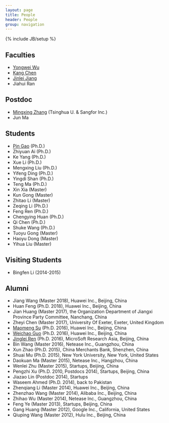 ```yaml
---
layout: page
title: People
header: People
group: navigation
---
```

{% include JB/setup %}

## Faculties
* [Yongwei Wu](/~yongweiwu)
* [Kang Chen](/~kangchen)
* [Jinlei Jiang](/~jinleijiang)
* Jiahui Ran

## Postdoc
* [Mingxing Zhang](/~zhangmx) (Tsinghua U. & Sangfor Inc.)
* Jun Ma

## Students
* [Pin Gao](http://zorksylar.github.io) (Ph.D.)
* Zhiyuan Ai (Ph.D.)
* Ke Yang (Ph.D.)
* Xue Li (Ph.D.)
* Mengxing Liu (Ph.D.)
* Yifeng Ding (Ph.D.)
* Yingdi Shan (Ph.D.)
* Teng Ma (Ph.D.)
* Xin Xia (Master)
* Kun Gong (Master)
* Zhitao Li (Master)
* Zeqing Li (Ph.D.)
* Feng Ren (Ph.D.)
* Chengying Huan (Ph.D.)
* Qi Chen (Ph.D.)
* Shuke Wang (Ph.D.)
* Tuoyu Gong (Master)
* Haoyu Dong (Master)
* Yihua Liu (Master)

## Visiting Students
* Bingfen Li (2014-2015)

## Alumni
* Jiang Wang (Master 2018), Huawei Inc., Beijing, China
* Huan Feng (Ph.D. 2018), Huawei Inc., Beijing, China
* Jian Huang (Master 2017), the Organization Department of Jiangxi Province Party Committee, Nanchang, China
* Zheyi Chen (Master 2017), University Of Exeter, Exeter, United Kingdom
* [Maomeng Su](https://www.linkedin.com/profile/view?id=349373945) (Ph.D. 2016), Huawei Inc., Beijing, China
* [Weichao Guo](http://weichaoguo.github.io) (Ph.D. 2016), Huawei Inc., Beijing, China
* [Jinglei Ren](http://jinglei.ren.systems) (Ph.D. 2016), MicroSoft Research Asia, Beijing, China
* Bin Wang (Master 2016), Netease Inc., Guangzhou, China
* Xun Zhao (Ph.D. 2015), China Merchants Bank, Shenzhen, China
* Shuai Mu (Ph.D. 2015), New York University, New York, United States
* Daokuan Ma (Master 2015), Netease Inc., Hangzhou, China
* Wenlei Zhu (Master 2015), Startups, Beijing, China
* Pengzhi Xu (Ph.D. 2010, Postdocs 2014), Startups, Beijing, China
* Jiazao Lin (Postdoc 2014), Startups
* Waseem Ahmed (Ph.D. 2014), back to Pakistan
* Zhenqiang Li (Master 2014), Huawei Inc., Beijing, China
* Zhenzhao Wang (Master 2014), Alibaba Inc., Beijing, China
* Zhihao Wu (Master 2014), Netease Inc., Guangzhou, China
* Feng Ye (Master 2013), Startups, Beijing, China
* Gang Huang (Master 2012), Google Inc., California, United States
* Qiuping Wang (Master 2012), Hulu Inc., Beijing, China
